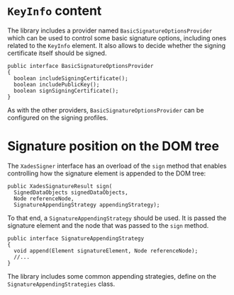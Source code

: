 # `KeyInfo` content #

The library includes a provider named `BasicSignatureOptionsProvider` which can be used to control some basic signature options, including ones related to the `KeyInfo` element. It also allows to decide whether the signing certificate itself should be signed.

```
public interface BasicSignatureOptionsProvider
{
  boolean includeSigningCertificate();
  boolean includePublicKey();
  boolean signSigningCertificate();
}
```

As with the other providers, `BasicSignatureOptionsProvider` can be configured on the signing profiles.

# Signature position on the DOM tree #

The `XadesSigner` interface has an overload of the `sign` method that enables controlling how the signature element is appended to the DOM tree:

```
public XadesSignatureResult sign(
  SignedDataObjects signedDataObjects,
  Node referenceNode,
  SignatureAppendingStrategy appendingStrategy);
```

To that end, a `SignatureAppendingStrategy` should be used. It is passed the signature element and the node that was passed to the `sign` method.

```
public interface SignatureAppendingStrategy
{
  void append(Element signatureElement, Node referenceNode);
  //...
}
```

The library includes some common appending strategies, define on the `SignatureAppendingStrategies` class.